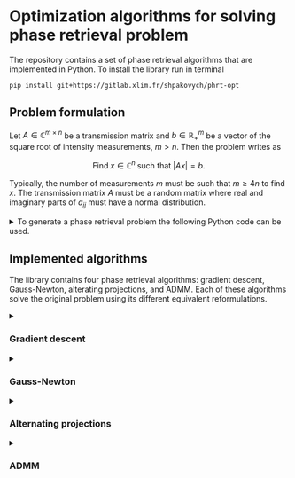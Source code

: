 # Optimization algorithms for solving phase retrieval problem

The repository contains a set of phase retrieval algorithms that are implemented in Python. To install the library run in terminal
```
pip install git+https://gitlab.xlim.fr/shpakovych/phrt-opt
```

## Problem formulation

Let $`A\in\mathbb{C}^{m\times n}`$ be a transmission matrix and $`b\in\mathbb{R}^{m}_+`$ be a vector of the square root of intensity measurements, $`m > n`$. Then the problem writes as

```math
\text{Find} \; x\in\mathbb{C}^n \; \text{such that} \; |Ax| = b.
```

Typically, the number of measurements $`m`$ must be such that $`m \geq 4n`$ to find $`x`$. The transmission matrix $`A`$ must be a random matrix where real and imaginary parts of $`a_{ij}`$ must have a normal distribution.

<details>
<summary>To generate a phase retrieval problem the following Python code can be used.</summary>

```python
import numpy as np

n = 8
m = 8 * n

# Transmission matrix
tm = np.random.randn(m, n) + 1j * np.random.randn(m, n)

# Solution vector
x = np.random.randn(n, 1) + 1j * np.random.randn(n, 1)

# Vector of intensity measurements
b = np.abs(tm @ x)
```

</details>

## Implemented algorithms

The library contains four phase retrieval algorithms: gradient descent, Gauss-Newton, alterating projections, and ADMM. Each of these algorithms solve the original problem using its different equivalent reformulations.

<details>
<summary><h3>Gradient descent</h3></summary>
<br>
The equivalent reformulation of the original problem writes

```math
\min_{x\in\mathbb{C}^n} f(x):=\frac{1}{2}\||Ax|^2 - b^2\|^2.
```

The algorithm is a simple gradient descent $`x^{(k+1)} = x^{(k)} - \alpha^{(k)} \nabla f(x^{(k)})`$, where

```math
\nabla f(x) = \frac{1}{m}A^*\big[(|Ax|^2-b^2)\odot Ax \big],
```

is caclucated by means of Wirtinger calculus and $`\odot`$ operator means component by component multiplication of two vectors. 

To use the gradient descent method the following Python code can be used.

```python
import phrt_opt

x_hat = phrt_opt.methods.gradient_descent(tm, b)
```
#### Line-search

The step length $`\alpha^{(k)}`$ can be calculated using:
* backtracking line-search (Armijo)
```python
x_hat = phrt_opt.methods.gradient_descent(
    tm, b,
    linesearch=phrt_opt.linesearch.Backtracking(),
)
 ```
* line-search, which is based on a secant equation (Barzilai and Borwein).
```python
x_hat = phrt_opt.methods.gradient_descent(
    tm, b,
    linesearch=phrt_opt.linesearch.Secant(),
)
 ```
</details>

<details>
<summary><h3>Gauss-Newton</h3></summary>
<br>
The equivalent reformulation of the original problem writes

```math
\min_{x\in\mathbb{C}^n} f(x):=\frac{1}{2m}\||Ax|^2 - b^2\|^2.
```
Following the general scheme of Gauss-Newton method, we denote a residual function $`r:\mathbb{C}^n\rightarrow\mathbb{R}^m_+`$ as

```math
r(x) = |Ax|^2 - b^2,
```
and its jacobian matrix in terms of Wirtinger calculus writes as

```math
\nabla r(x) = 
\begin{pmatrix}
    A\odot \bar{A}\bar{x} & \bar{A}\odot Ax
\end{pmatrix}
\subset \mathbb{C}^{m\times 2n},
```

Then, the descent direction $`p\in\mathbb{C}^{2n}`$ is a solution of the system

```math
\nabla r(x)^* \nabla r(x) p = - \nabla r(x)^* r(x).
```

Then $`x^{(k+1)} = x^{(k)} + \alpha^{(k)} p^{(k)}_{1:n}`$, where subscript $`_{1:n}`$ means that we take the first $`n`$ elements of vector $`p`$. The step length $`\alpha^{(k)}`$ can be computed in the same way as for the gradient descent method. 

To use the Gauss-Newton method the following Python code can be used.

```python
import phrt_opt

x_hat = phrt_opt.methods.gauss_newton(tm, b)
```

### Symmetric system solver

There are two implemented methods that can be used for solving the Gauss-Netwon system at each iteration:
* Cholesky solver
```python
x_hat = phrt_opt.methods.gauss_newton(
    tm, b,
    quadprog=phrt_opt.quadprog.Cholesky(),
)
```
* Conjugate gradient descent solver
```python
x_hat = phrt_opt.methods.gauss_newton(
    tm, b,
    quadprog=phrt_opt.quadprog.ConjugateGradient(),
)
```
</details>

<details>
<summary><h3>Alternating projections</h3></summary>
<br>
The equivalent reformulation of the original problem writes

```math
\min_{(x,y)\in\mathbb{C}^n\times\mathbb{C}^m} \frac{1}{2} \|Ax-y\|^2 \;\; \text{such that} \;\; |y| = b.
```

The algorithm contains two consecutive updates:
```math
\begin{align*}
y^{(k+1)} &= b\odot\exp\big( i\arg(Ax^{(k)}) \big),\\
x^{(k+1)} &= A^\dag y^{(k+1)},
\end{align*}
```
where $`A^\dag`$ is a Moore-Penrose inverse.

To use the Gauss-Newton method the following Python code can be used.

```python
import phrt_opt

x_hat = phrt_opt.methods.alternating_projections(tm, b)
```
</details>

<details>
<summary><h3>ADMM</h3></summary>
<br>
The equivalent reformulation of the original problem writes

```math
\min_{(y,z,\xi)\in\mathbb{C}^m\times\mathbb{C}^m\times\mathbb{C}^m} \frac{1}{2} \|\xi\|^2 \;\;
\text{such that} \;\; y - z = \xi, \; y\in \operatorname{range}(A), \; z\in\mathcal{M}_b,
```

where then $`x = A^\dag y`$,  $`\mathcal{M}_b = \{ z\in\mathbb{C}^m:|z|=b \}`$.

The algorithm contains three consecutive updates:

```math
\begin{align*}
z^{(k+1)} &= b\odot\exp\big( i\arg(y^{(k)} + (1 - \rho^{(k)})) \big),\\
y^{(k+1)} &= AA^\dag z^{(k+1)},\\
\lambda^{(k+1)} &= \frac{1}{1 + \rho^{(k+1)}}\big( \lambda^{(k)} + y^{(k+1) - z^{(k+1)} \big)
\end{align*}
```

where $`A^\dag`$ is a Moore-Penrose inverse and variable $`\xi`$ was eliminated and parameter $`\rho^{(k)}`$ is updated by one of the following strategies: `constant`, `linear`, `exponential`, and `auto`. The default strategy is set to `auto` as the best one.

```python
import phrt_opt

x_hat = phrt_opt.methods.admm(tm, b)
```

#### Strategies for parameter $`\rho`$

A parameter $`\rho^{(k)}`$ can be updated by one of the following strategies:
<details>
<summary>Constant</summary>

```python
x_hat = phrt_opt.methods.admm(
    tm, b,
    strategy=phrt_opt.strategies.constant(.5),
)
```

</details>

<details>
<summary>Linear</summary>

```python
x_hat = phrt_opt.methods.admm(
    tm, b,
    strategy=phrt_opt.strategies.linear(),
)
```

</details>


<details>
<summary>Exponential</summary>

```python
x_hat = phrt_opt.methods.admm(
    tm, b,
    strategy=phrt_opt.strategies.exponential(),
)
```

</details>

<details>
<summary>Auto</summary>

```python
x_hat = phrt_opt.methods.admm(
    tm, b,
    strategy=phrt_opt.strategies.auto(),
)
```

</details>

</details>



